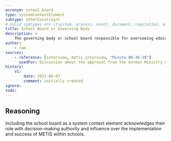 ```yaml
---
acronym: school_board
type: systemContextElement
subtype: otherConstraint 
# Valid subtypes are itsystem, process, event, document, regulation, and otherConstraint.
title: School Board or Governing Body
description: >
    The governing body or school board responsible for overseeing educational policies and decision-making at a higher level, who may have specific requirements or expectations for the platform.
author:
    - ram
sources:
    - reference: [interview, metis_interview, "Minute 00-36-30"]
      usedFor: Discussion about the approval from the German Ministry of Education 
history:
    v1:
        date: 2023-06-07
        comment: initially created
ignore: 
todo:
---
```


## Reasoning

Including the school board as a system context element acknowledges their role with decision-making authority and influence over the implementation and success of METIS within schools.
